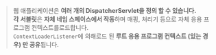 > 웹 애플리케이션은 **여러 개의 DispatcherServlet을 정의 할 수 있습니다.**  
> **각 서블릿**은 **자체 네임 스페이스에서 작동**하며 매핑, 처리기 등으로 자체 응용 프로그램 컨텍스트를로드합니다.  
> `ContextLoaderListener`에 의해로드 된 **루트 응용 프로그램 컨텍스트 (있는 경우) 만 공유**됩니다.
